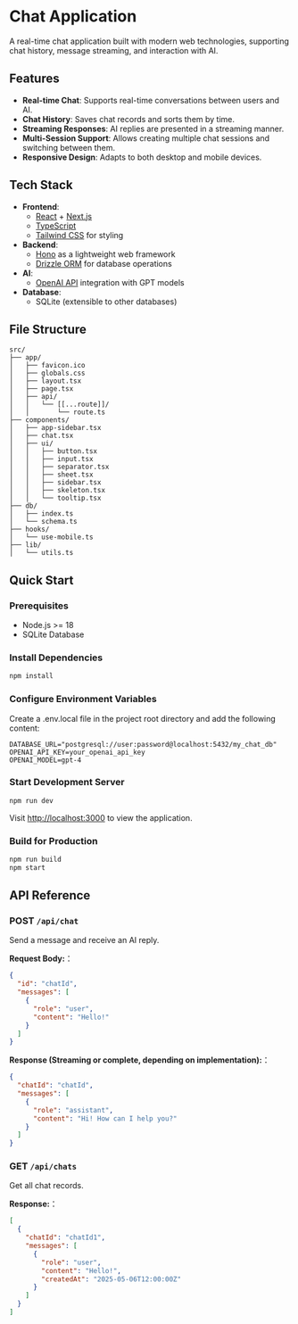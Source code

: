 # Chat Application

A real-time chat application built with modern web technologies, supporting chat history, message streaming, and interaction with AI.

## Features

- **Real-time Chat**: Supports real-time conversations between users and AI.
- **Chat History**: Saves chat records and sorts them by time.
- **Streaming Responses**: AI replies are presented in a streaming manner.
- **Multi-Session Support**: Allows creating multiple chat sessions and switching between them.
- **Responsive Design**: Adapts to both desktop and mobile devices.

## Tech Stack

- **Frontend**:
  - [React](https://reactjs.org/) + [Next.js](https://nextjs.org/)
  - [TypeScript](https://www.typescriptlang.org/)
  - [Tailwind CSS](https://tailwindcss.com/) for styling
- **Backend**:
  - [Hono](https://hono.dev/) as a lightweight web framework
  - [Drizzle ORM](https://orm.drizzle.team/) for database operations
- **AI**:
  - [OpenAI API](https://openai.com/) integration with GPT models
- **Database**:
  - SQLite (extensible to other databases)

## File Structure

```
src/
├── app/
│   ├── favicon.ico
│   ├── globals.css
│   ├── layout.tsx
│   ├── page.tsx
│   ├── api/
│   │   └── [[...route]]/
│   │       └── route.ts
├── components/
│   ├── app-sidebar.tsx
│   ├── chat.tsx
│   ├── ui/
│   │   ├── button.tsx
│   │   ├── input.tsx
│   │   ├── separator.tsx
│   │   ├── sheet.tsx
│   │   ├── sidebar.tsx
│   │   ├── skeleton.tsx
│   │   └── tooltip.tsx
├── db/
│   ├── index.ts
│   └── schema.ts
├── hooks/
│   └── use-mobile.ts
├── lib/
│   └── utils.ts
```

## Quick Start

### Prerequisites

- Node.js >= 18
- SQLite Database

### Install Dependencies

```bash
npm install
```

### Configure Environment Variables

Create a .env.local file in the project root directory and add the following content:

```env
DATABASE_URL="postgresql://user:password@localhost:5432/my_chat_db"
OPENAI_API_KEY=your_openai_api_key
OPENAI_MODEL=gpt-4
```

### Start Development Server

```bash
npm run dev
```

Visit [http://localhost:3000](http://localhost:3000) to view the application.

### Build for Production

```bash
npm run build
npm start
```

## API Reference

### POST `/api/chat`

Send a message and receive an AI reply.

**Request Body:**：

```json
{
  "id": "chatId",
  "messages": [
    {
      "role": "user",
      "content": "Hello!"
    }
  ]
}
```

**Response (Streaming or complete, depending on implementation):**：

```json
{
  "chatId": "chatId",
  "messages": [
    {
      "role": "assistant",
      "content": "Hi! How can I help you?"
    }
  ]
}
```

### GET `/api/chats`

Get all chat records.

**Response:**：

```json
[
  {
    "chatId": "chatId1",
    "messages": [
      {
        "role": "user",
        "content": "Hello!",
        "createdAt": "2025-05-06T12:00:00Z"
      }
    ]
  }
]
```
